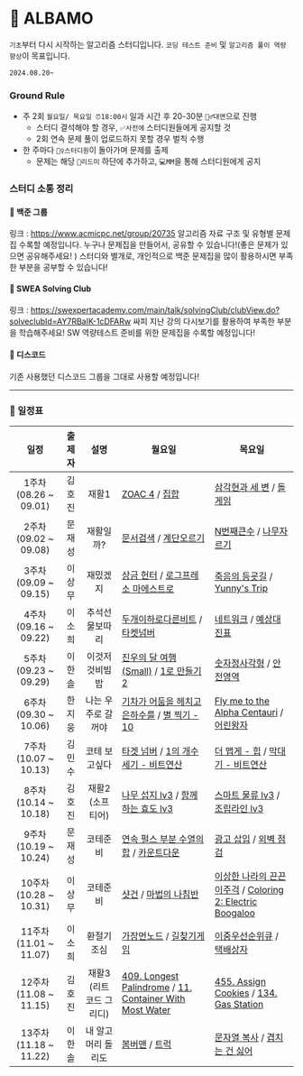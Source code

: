 # 🚗 ALBAMO

`기초`부터 다시 시작하는 알고리즘 스터디입니다. `코딩 테스트 준비` 및 `알고리즘 풀이 역량 향상`이 목표입니다.

`2024.08.20~`

### Ground Rule

- 주 2회 `월요일/ 목요일 ⏰18:00시` 일과 시간 후 20-30분 `🏃‍♂️대면`으로 진행
  - 스터디 결석해야 할 경우, `✅사전에` 스터디원들에게 공지할 것
  - 2회 연속 문제 풀이 업로드하지 못할 경우 벌칙 수행
- 한 주마다 `🙋‍♀️스터디원`이 돌아가며 문제를 출제
  - 문제는 해당 `📄리드미` 하단에 추가하고, `💻MM`을 통해 스터디원에게 공지

### 스터디 소통 정리

#### 🤖 백준 그룹

링크 : https://www.acmicpc.net/group/20735
알고리즘 자료 구조 및 유형별 문제집 수록할 예정입니다.
누구나 문제집을 만들어서, 공유할 수 있습니다!(좋은 문제가 있으면 공유해주세요! )
스터디와 별개로, 개인적으로 백준 문제집을 많이 활용하시면 부족한 부분을 공부할 수 있습니다!

#### 💙 SWEA Solving Club

링크 : https://swexpertacademy.com/main/talk/solvingClub/clubView.do?solveclubId=AY7RBaIK-1cDFARw
싸피 지난 강의 다시보기를 활용하여 부족한 부분을 학습해주세요!
SW 역량테스트 준비를 위한 문제집을 수록할 예정입니다!

#### 👾 디스코드

기존 사용했던 디스코드 그룹을 그대로 사용할 예정입니다!

---

### 📆 일정표

|        **일정**        | **출제자** |        **설명**         | **월요일**                                                                                                                                                                                                                                                                 | **목요일**                                                                                                                                                                                                                              |
| :--------------------: | :--------: | :---------------------: | -------------------------------------------------------------------------------------------------------------------------------------------------------------------------------------------------------------------------------------------------------------------------- | --------------------------------------------------------------------------------------------------------------------------------------------------------------------------------------------------------------------------------------- |
| 1주차 (08.26 ~ 09.01)  |   김호진   |          재활1          | [ZOAC 4](https://www.acmicpc.net/problem/23971) / [집합](https://www.acmicpc.net/problem/11723)                                                                                                                                                                            | [삼각현과 세 변](https://www.acmicpc.net/problem/5073) / [돌 게임](https://www.acmicpc.net/problem/9655)                                                                                                                                |
| 2주차 (09.02 ~ 09.08)  |   문재성   |        재활일까?        | [문서검색](https://www.acmicpc.net/problem/1543) / [계단오르기](https://www.acmicpc.net/problem/2579)                                                                                                                                                                      | [N번째큰수](https://www.acmicpc.net/problem/2075) / [나무자르기](https://www.acmicpc.net/problem/2805)                                                                                                                                  |
| 3주차 (09.09 ~ 09.15)  |   이상무   |        재밌겠지         | [상금 헌터](https://www.acmicpc.net/problem/15953) / [로그프레소 마에스트로](https://www.acmicpc.net/problem/31937)                                                                                                                                                        | [죽음의 등굣길](https://www.acmicpc.net/problem/31946) / [Yunny's Trip](https://www.acmicpc.net/problem/31885)                                                                                                                          |
| 4주차 (09.16 ~ 09.22)  |   이소희   |     추석선물보따리      | [두개이하로다른비트](https://school.programmers.co.kr/learn/courses/30/lessons/77885) / [타켓넘버](https://school.programmers.co.kr/learn/courses/30/lessons/43165)                                                                                                        | [네트워크](https://school.programmers.co.kr/learn/courses/30/lessons/43162) / [예상대진표](https://school.programmers.co.kr/learn/courses/30/lessons/12985)                                                                             |
| 5주차 (09.23 ~ 09.29)  |   이한솔   |     이것저것비빔밥      | [진우의 달 여행 (Small)](https://www.acmicpc.net/problem/17484) / [1로 만들기2](https://www.acmicpc.net/problem/12852)                                                                                                                                                     | [숫자정사각형](https://www.acmicpc.net/problem/1051) / [안전영역](https://www.acmicpc.net/problem/2468)                                                                                                                                 |
| 6주차 (09.30 ~ 10.06)  |   한지웅   |   나는 우주로 갈꺼야    | [기차가 어둠을 헤치고 은하수를](https://www.acmicpc.net/problem/15787) / [별 찍기 - 10](https://www.acmicpc.net/problem/2447)                                                                                                                                              | [Fly me to the Alpha Centauri](https://www.acmicpc.net/problem/1011) / [어린왕자](https://www.acmicpc.net/problem/1004)                                                                                                                 |
| 7주차 (10.07 ~ 10.13)  |   김민수   |      코테 보고싶다      | [타겟 넘버](https://school.programmers.co.kr/learn/courses/30/lessons/43165?language=python3) / [1의 개수 세기 - 비트연산](https://www.acmicpc.net/problem/9527)                                                                                                           | [더 맵게 - 힙](https://school.programmers.co.kr/learn/courses/30/lessons/42626) / [막대기 - 비트연산](https://www.acmicpc.net/problem/1094)                                                                                             |
| 8주차 (10.14 ~ 10.18)  |   김호진   |    재활2 (소프티어)     | [나무 섭지 lv3](https://softeer.ai/practice/7726) / [함께하는 효도 lv3](https://softeer.ai/practice/7727)                                                                                                                                                                  | [스마트 물류 lv3](https://softeer.ai/practice/6279) / [조립라인 lv3](https://softeer.ai/practice/6287)                                                                                                                                  |
| 9주차 (10.19 ~ 10.24)  |   문재성   |        코테준비         | [연속 펄스 부분 수열의 합](https://school.programmers.co.kr/learn/courses/30/lessons/161988) / [카운트다운](https://school.programmers.co.kr/learn/courses/30/lessons/131129)                                                                                              | [광고 삽입](https://school.programmers.co.kr/learn/courses/30/lessons/72414) / [외벽 점검](https://school.programmers.co.kr/learn/courses/30/lessons/60062)                                                                             |
| 10주차 (10.28 ~ 10.31) |   이상무   |        코테준비         | [샷건](https://www.acmicpc.net/problem/32371) / [마법의 나침반](https://www.acmicpc.net/problem/32372)                                                                                                                                                                     | [이상한 나라의 끈끈이주걱](https://www.acmicpc.net/problem/32247) / [Coloring 2: Electric Boogaloo](https://www.acmicpc.net/problem/32381)                                                                                              |
| 11주차 (11.01 ~ 11.07) |   이소희   |       환절기조심        | [가장먼노드](https://school.programmers.co.kr/learn/courses/30/lessons/49189) / [길찾기게임](https://school.programmers.co.kr/learn/courses/30/lessons/42892)                                                                                                              | [이중우선순위큐](https://school.programmers.co.kr/learn/courses/30/lessons/42628) / [택배상자](https://school.programmers.co.kr/learn/courses/30/lessons/131704)                                                                        |
| 12주차 (11.08 ~ 11.15) |   김호진   | 재활3 (리트코드 그리디) | [409. Longest Palindrome](https://leetcode.com/problems/longest-palindrome/description/?envType=problem-list-v2&envId=greedy) / [11. Container With Most Water](https://leetcode.com/problems/container-with-most-water/description/?envType=problem-list-v2&envId=greedy) | [455. Assign Cookies](https://leetcode.com/problems/assign-cookies/description/?envType=problem-list-v2&envId=greedy) / [134. Gas Station](https://leetcode.com/problems/gas-station/description/?envType=problem-list-v2&envId=greedy) |
| 13주차 (11.18 ~ 11.22) |   이한솔   | 내 알고머리 돌리도 | [봄버맨](https://www.acmicpc.net/problem/16918) / [트럭](https://www.acmicpc.net/problem/13335) | [문자열 복사](https://www.acmicpc.net/problem/2195) / [겹치는 건 싫어](https://www.acmicpc.net/problem/20922) |
